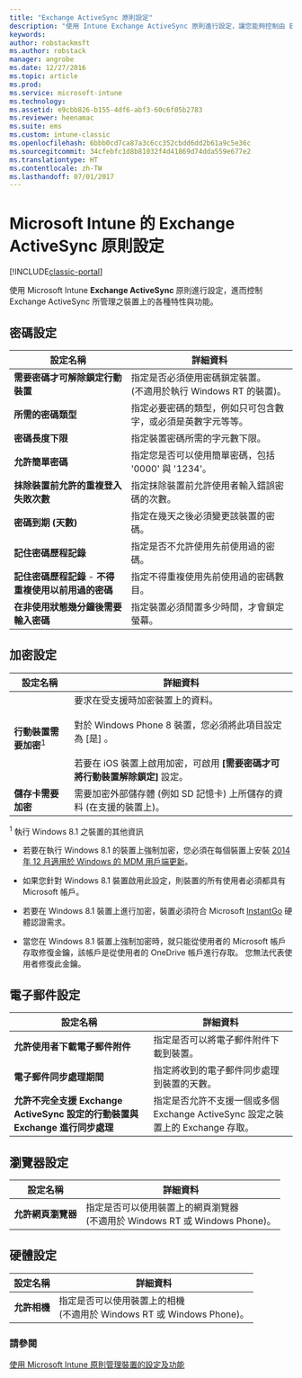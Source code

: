 ```yaml
---
title: "Exchange ActiveSync 原則設定"
description: "使用 Intune Exchange ActiveSync 原則進行設定，讓您能夠控制由 Exchange ActiveSync 所管理之裝置上的特性與功能。"
keywords: 
author: robstackmsft
ms.author: robstack
manager: angrobe
ms.date: 12/27/2016
ms.topic: article
ms.prod: 
ms.service: microsoft-intune
ms.technology: 
ms.assetid: e9cbb826-b155-4df6-abf3-60c6f05b2783
ms.reviewer: heenamac
ms.suite: ems
ms.custom: intune-classic
ms.openlocfilehash: 6bbb0cd7ca87a3c6cc352cbdd6dd2b61a9c5e36c
ms.sourcegitcommit: 34cfebfc1d8b81032f4d41869d74dda559e677e2
ms.translationtype: HT
ms.contentlocale: zh-TW
ms.lasthandoff: 07/01/2017
---
```

# <a name="exchange-activesync-policy-settings-in-microsoft-intune"></a>Microsoft Intune 的 Exchange ActiveSync 原則設定

[!INCLUDE[classic-portal](../includes/classic-portal.md)]

使用 Microsoft Intune **Exchange ActiveSync** 原則進行設定，進而控制 Exchange ActiveSync 所管理之裝置上的各種特性與功能。


## <a name="password-settings"></a>密碼設定

|設定名稱|詳細資料
|----------------|---|
|**需要密碼才可解除鎖定行動裝置**|指定是否必須使用密碼鎖定裝置。<br>(不適用於執行 Windows RT 的裝置)。|
|**所需的密碼類型**|指定必要密碼的類型，例如只可包含數字，或必須是英數字元等等。|
|**密碼長度下限**|指定裝置密碼所需的字元數下限。|
|**允許簡單密碼**|指定您是否可以使用簡單密碼，包括 '0000' 與 '1234'。|
|**抹除裝置前允許的重複登入失敗次數**|指定抹除裝置前允許使用者輸入錯誤密碼的次數。|
|**密碼到期 (天數)**|指定在幾天之後必須變更該裝置的密碼。
|**記住密碼歷程記錄**|指定是否不允許使用先前使用過的密碼。|
|**記住密碼歷程記錄** - **不得重複使用以前用過的密碼**|指定不得重複使用先前使用過的密碼數目。|
|**在非使用狀態幾分鐘後需要輸入密碼**|指定裝置必須閒置多少時間，才會鎖定螢幕。

## <a name="encryption-settings"></a>加密設定

|設定名稱|詳細資料|
|----------------|---|
|**行動裝置需要加密**<sup>1</sup>|要求在受支援時加密裝置上的資料。<br><br>對於 Windows Phone 8 裝置，您必須將此項目設定為 [是] 。<br /><br />若要在 iOS 裝置上啟用加密，可啟用 **[需要密碼才可將行動裝置解除鎖定]** 設定。|
|**儲存卡需要加密**|需要加密外部儲存體 (例如 SD 記憶卡) 上所儲存的資料 (在支援的裝置上)。
<sup>1</sup> 執行 Windows 8.1 之裝置的其他資訊

-   若要在執行 Windows 8.1 的裝置上強制加密，您必須在每個裝置上安裝 [2014 年 12 月適用於 Windows 的 MDM 用戶端更新](https://support.microsoft.com/kb/3013816)。

-   如果您針對 Windows 8.1 裝置啟用此設定，則裝置的所有使用者必須都具有 Microsoft 帳戶。

-   若要在 Windows 8.1 裝置上進行加密，裝置必須符合 Microsoft [InstantGo](http://blogs.windows.com/bloggingwindows/2014/06/19/instantgo-a-better-way-to-sleep/) 硬體認證需求。

-   當您在 Windows 8.1 裝置上強制加密時，就只能從使用者的 Microsoft 帳戶存取修復金鑰，該帳戶是從使用者的 OneDrive 帳戶進行存取。 您無法代表使用者修復此金鑰。

## <a name="email-settings"></a>電子郵件設定

|設定名稱|詳細資料
|----------------|---|
|**允許使用者下載電子郵件附件**|指定是否可以將電子郵件附件下載到裝置。|
|**電子郵件同步處理期間**|指定將收到的電子郵件同步處理到裝置的天數。
|**允許不完全支援 Exchange ActiveSync 設定的行動裝置與 Exchange 進行同步處理**|指定是否允許不支援一個或多個 Exchange ActiveSync 設定之裝置上的 Exchange 存取。

## <a name="browser-settings"></a>瀏覽器設定

|設定名稱|詳細資料
|----------------|---|
|**允許網頁瀏覽器**|指定是否可以使用裝置上的網頁瀏覽器<br>(不適用於 Windows RT 或 Windows Phone)。

## <a name="hardware-settings"></a>硬體設定

|設定名稱|詳細資料
|----------------|---|
|**允許相機**|指定是否可以使用裝置上的相機<br>(不適用於 Windows RT 或 Windows Phone)。



### <a name="see-also"></a>請參閱
[使用 Microsoft Intune 原則管理裝置的設定及功能](manage-settings-and-features-on-your-devices-with-microsoft-intune-policies.md)
